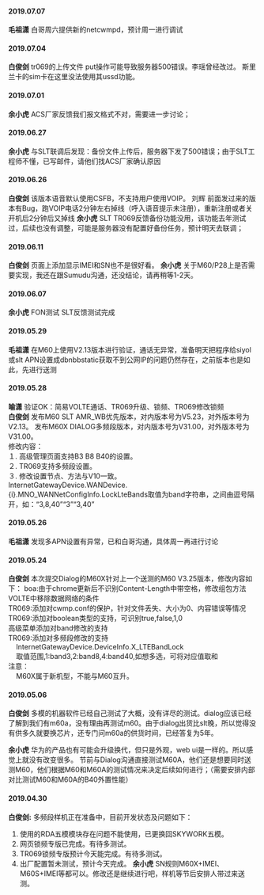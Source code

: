 
#### 2019.07.07
**毛祖潇**  白哥周六提供新的netcwmpd，预计周一进行调试
#### 2019.07.04
**白俊剑**  tr069的上传文件 put操作可能导致服务器500错误。李瑶曾经改过。
斯里兰卡的sim卡在这里没法使用其ussd功能。
#### 2019.07.01
**余小虎**  ACS厂家反馈我们报文格式不对，需要进一步讨论；
#### 2019.06.27
**余小虎**  与SLT联调后发现：备份文件上传后，服务器下发了500错误；由于SLT工程师不懂，已写邮件，请他们找ACS厂家确认原因
#### 2019.06.26
**白俊剑**  该版本语音默认使用CSFB，不支持用户使用VOIP。
刘辉  前面发过来的版本有Bug，跑VOIP电话2分钟左右掉线（呼入语音提示未注册），重新注册或者关开机后2分钟后又掉线
**余小虎**  SLT TR069反馈备份功能没用，该功能去年测试过，后续也没有调整，可能是服务器没有配置好备份任务，预计明天去联调；
#### 2019.06.11
**白俊剑**  页面上添加显示IMEI和SN也不是很好看。
**余小虎**  关于M60/P28上是否需要实现，我还在跟Sumudu沟通，还没结论，请再稍等1-2天。
#### 2019.06.07
**余小虎**  FON测试 SLT反馈测试完成
#### 2019.05.29
**毛祖潇**  在M60上使用V2.13版本进行验证，通话无异常，准备明天把程序给siyol或slt
APN设置成dbnbbstatic获取不到公网IP的问题仍然存在，之前版本也是如此，先进行送测
#### 2019.05.28
**喻潇** 验证OK：简易VOLTE通话、TR069升级、锁频、TR069修改锁频  
**白俊剑**  发布M60 SLT AMR_WB优先版本，对内版本号为V5.23，对外版本号为V2.13。
发布M60X DIALOG多频段版本，对内版本号为V31.00，对外版本号为V31.00。<hide>  
修改内容：  
１. 高级管理页面支持B3 B8 B40的设置。  
２. TR069支持多频段设置。  
３. 修改设置节点、方法与V10一致。  
InternetGatewayDevice.WANDevice.{i}.MNO_WANNetConfigInfo.LockLteBands取值为band字符串，之间由逗号隔开，如：“3,8,40”“3”“3,40”
</hide>
#### 2019.05.26
**毛祖潇** 发现多APN设置有异常，已和白哥沟通，具体周一再进行讨论
#### 2019.05.24
**白俊剑**  本次提交Dialog的M60X针对上一个送测的M60 V3.25版本，修改内容如下：<hide>
boa:由于chrome更新后不识别Content-Length中带空格，修改组包方法  
VOLTE中移除数据网络的条件  
TR069:添加对cwmp.conf的保护，针对文件丢失、大小为0、内容错误等情况  
TR069:添加对boolean类型的支持，可识别true,false,1,0  
高级菜单添加对band修改的支持  
TR069:添加对多频段修改的支持  
     InternetGatewayDevice.DeviceInfo.X_LTEBandLock  
     取值范围,1:band3,2:band8,4:band40,如想多选，可将对应值取和  
注意：  
     M60X属于新机型，不能与M60互升。
</hide>
#### 2019.05.06
**白俊剑**  多模的机器软件已经自己测试了大概，没有详尽的测试。dialog应该已经了解到我们有m60a，没有理由再测试m60。由于dialog出货比slt晚，所以觉得没有供多久就要换芯片，还专门问m60a的供货时间，已经答复为5年。

**余小虎**  华为的产品也有可能会升级换代，但只是外观，web ui是一样的。所以感觉上就没有改变很多。
节前与Dialog沟通直接测试M60A，他们还是想要同时送测M60，他们根据M60和M60A的测试情况来决定后续如何进行；（需要安排内部对比测试M60和M60A的B40外置性能）

#### 2019.04.30
**白俊剑:**      多频段样机正在准备中，目前开发状态及问题如下：
   1. 使用的RDA五模模块存在问题不能使用，已更换回SKYWORK五模。
   2. 网页锁频专版已完成。有待多测试。
   3. TR069锁频专版预计今天能完成。有待多测试。
   4. 出厂配置暂未测试，预计今天完成。
**余小虎** SN规则M60X+IMEI、M60S+IMEI等都可以。修改还是继续进行吧，样机等节后安排人带过来送测。